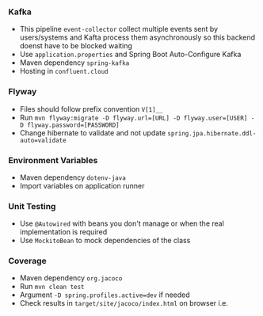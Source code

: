 ### Kafka

- This pipeline `event-collector` collect multiple events sent by users/systems and Kafta process them asynchronously so this backend doenst have to be blocked waiting
- Use `application.properties` and Spring Boot Auto-Configure Kafka
- Maven dependency `spring-kafka`
- Hosting in `confluent.cloud`

### Flyway

- Files should follow prefix convention `V[1]__`
- Run `mvn flyway:migrate -D flyway.url=[URL] -D flyway.user=[USER] -D flyway.password=[PASSWORD]`
- Change hibernate to validate and not update `spring.jpa.hibernate.ddl-auto=validate`

### Environment Variables

- Maven dependency `dotenv-java`
- Import variables on application runner

### Unit Testing

- Use `@Autowired` with beans you don't manage or when the real implementation is required
- Use `MockitoBean` to mock dependencies of the class

### Coverage

- Maven dependency `org.jacoco`
- Run `mvn clean test`
- Argument `-D spring.profiles.active=dev` if needed
- Check results in `target/site/jacoco/index.html` on browser i.e.